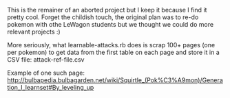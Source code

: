 This is the remainer of an aborted project but I keep it because I find it pretty cool. Forget the childish touch, the original plan was to re-do pokemon with othe LeWagon students but we thought we could do more relevant projects :)

More seriously, what learnable-attacks.rb does is scrap 100+ pages (one per pokemon) to get data from the first table on each page and store it in a CSV file: attack-ref-file.csv

Example of one such page:
http://bulbapedia.bulbagarden.net/wiki/Squirtle_(Pok%C3%A9mon)/Generation_I_learnset#By_leveling_up




